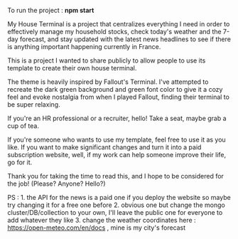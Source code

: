 To run the project : 
     **npm start**



My House Terminal is a project that centralizes everything I need in order to effectively manage my household stocks, check today's weather and the 7-day forecast, and stay updated with the latest news headlines to see if there is anything important happening currently in France.

This is a project I wanted to share publicly to allow people to use its template to create their own house terminal.

The theme is heavily inspired by Fallout's Terminal. I've attempted to recreate the dark green background and green font color to give it a cozy feel and evoke nostalgia from when I played Fallout, finding their terminal to be super relaxing.

If you're an HR professional or a recruiter, hello! Take a seat, maybe grab a cup of tea.

If you're someone who wants to use my template, feel free to use it as you like. If you want to make significant changes and turn it into a paid subscription website, well, if my work can help someone improve their life, go for it.

Thank you for taking the time to read this, and I hope to be considered for the job! (Please? Anyone? Hello?)

PS : 1. the API for the news is a paid one if you deploy the website so maybe try changing it for a free one before 
     2. obvious one but change the mongo cluster/DB/collection to your own, I'll leave the public one for everyone to add whatever they like
     3. change the weather coordinates here : https://open-meteo.com/en/docs , mine is my city's forecast
